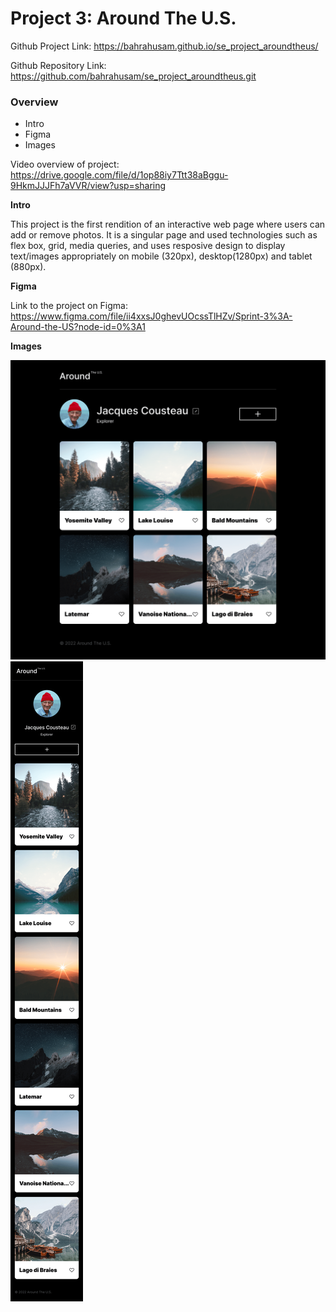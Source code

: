 # Project 3: Around The U.S.

Github Project Link:
https://bahrahusam.github.io/se_project_aroundtheus/

Github Repository Link:
https://github.com/bahrahusam/se_project_aroundtheus.git

### Overview

- Intro
- Figma
- Images

Video overview of project:
https://drive.google.com/file/d/1op88iy7Ttt38aBggu-9HkmJJJFh7aVVR/view?usp=sharing

**Intro**

This project is the first rendition of an interactive web page where users can add or remove photos. It is a singular page and used technologies such as flex box, grid, media queries, and uses resposive design to display text/images appropriately on mobile (320px), desktop(1280px) and tablet (880px).

**Figma**

Link to the project on Figma: https://www.figma.com/file/ii4xxsJ0ghevUOcssTlHZv/Sprint-3%3A-Around-the-US?node-id=0%3A1

**Images**

![Main Page View](images/Mainpage.png)
![Mobile View](images/Mobile.png)
